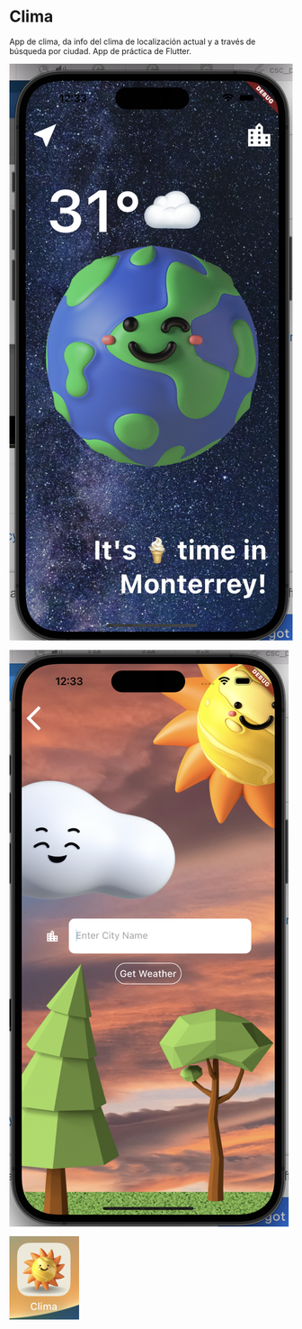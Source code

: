 # Clima
App de clima, da info del clima de localización actual y a través de búsqueda por ciudad. App de práctica de Flutter.

![Captura 1](/1.png)

![Captura 2](2.png)

![Captura 3](3.png)
